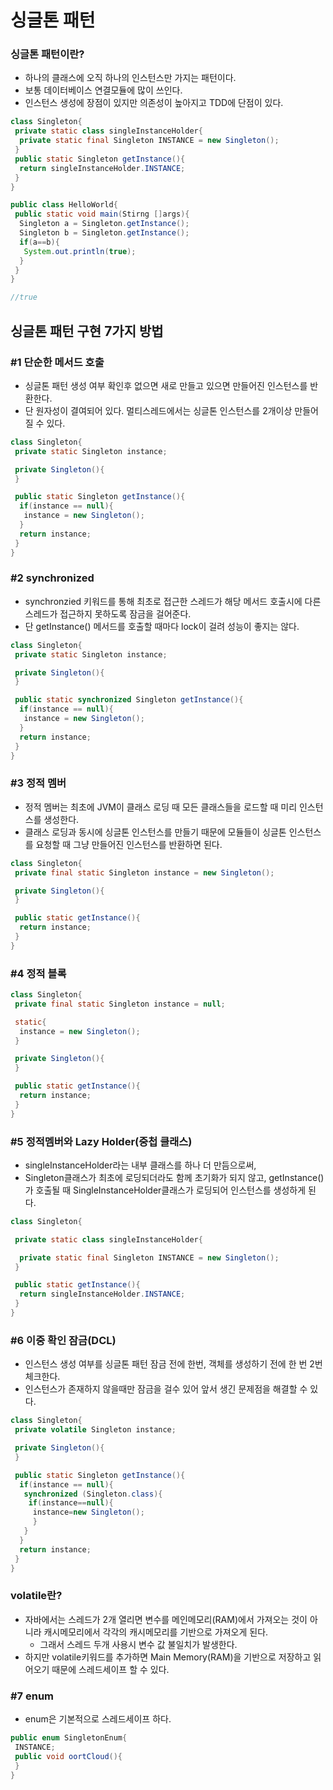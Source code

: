 # 싱글톤 패턴

### 싱글톤 패턴이란?

- 하나의 클래스에 오직 하나의 인스턴스만 가지는 패턴이다.
- 보통 데이터베이스 연결모듈에 많이 쓰인다.
- 인스턴스 생성에 장점이 있지만 의존성이 높아지고 TDD에 단점이 있다.

```java
class Singleton{
 private static class singleInstanceHolder{
  private static final Singleton INSTANCE = new Singleton();
 }
 public static Singleton getInstance(){
  return singleInstanceHolder.INSTANCE;
 }
}

public class HelloWorld{
 public static void main(Stirng []args){
  Singleton a = Singleton.getInstance();
  Singleton b = Singleton.getInstance();
  if(a==b){
   System.out.println(true);
  }
 }
}

//true
```

## 싱글톤 패턴 구현 7가지 방법

### #1 단순한 메서드 호출

- 싱글톤 패턴 생성 여부 확인후 없으면 새로 만들고 있으면 만들어진 인스턴스를 반환한다.
- 단 원자성이 결여되어 있다. 멀티스레드에서는 싱글톤 인스턴스를 2개이상 만들어 질 수 있다.

```java
class Singleton{
 private static Singleton instance;

 private Singleton(){
 }

 public static Singleton getInstance(){
  if(instance == null){
   instance = new Singleton();
  }
  return instance;
 }
}
```

### #2 synchronized

- synchronzied 키워드를 통해 최초로 접근한 스레드가 해당 메서드 호출시에 다른 스레드가 접근하지 못하도록 잠금을 걸어준다.
- 단 getInstance() 메서드를 호출할 때마다 lock이 걸려 성능이 좋지는 않다.

```java
class Singleton{
 private static Singleton instance;

 private Singleton(){
 }

 public static synchronized Singleton getInstance(){
  if(instance == null){
   instance = new Singleton();
  }
  return instance;
 }
}
```

### #3 정적 멤버

- 정적 멤버는 최초에 JVM이 클래스 로딩 때 모든 클래스들을 로드할 때 미리 인스턴스를 생성한다.
- 클래스 로딩과 동시에 싱글톤 인스턴스를 만들기 때문에 모듈들이 싱글톤 인스턴스를 요청할 때 그냥 만들어진 인스턴스를 반환하면 된다.

```java
class Singleton{
 private final static Singleton instance = new Singleton();

 private Singleton(){
 }

 public static getInstance(){
  return instance;
 }
}
```

### #4 정적 블록

```java
class Singleton{
 private final static Singleton instance = null;

 static{
  instance = new Singleton();
 }

 private Singleton(){
 }

 public static getInstance(){
  return instance;
 }
}
```

### #5 정적멤버와 Lazy Holder(중첩 클래스)

- singleInstanceHolder라는 내부 클래스를 하나 더 만듬으로써,
- Singleton클래스가 최초에 로딩되더라도 함께 초기화가 되지 않고, getInstance()가 호출될 때 SingleInstanceHolder클래스가 로딩되어 인스턴스를 생성하게 된다.

```java
class Singleton{

 private static class singleInstanceHolder{

  private static final Singleton INSTANCE = new Singleton();
 }

 public static getInstance(){
  return singleInstanceHolder.INSTANCE;
 }
}
```

### #6 이중 확인 잠금(DCL)

- 인스턴스 생성 여부를 싱글톤 패턴 잠금 전에 한번, 객체를 생성하기 전에 한 번 2번 체크한다.
- 인스턴스가 존재하지 않을때만 잠금을 걸수 있어 앞서 생긴 문제점을 해결할 수 있다.

```java
class Singleton{
 private volatile Singleton instance;

 private Singleton(){
 }

 public static Singleton getInstance(){
  if(instance == null){
   synchronized (Singleton.class){
    if(instance==null){
     instance=new Singleton();
     }
   }
  }
  return instance;
 }
}
```

### volatile란?

- 자바에서는 스레드가 2개 열리면 변수를 메인메모리(RAM)에서 가져오는 것이 아니라 캐시메모리에서 각각의 캐시메모리를 기반으로 가져오게 된다.
    - 그래서 스레드 두개 사용시 변수 값 불일치가 발생한다.
- 하지만 volatile키워드를 추가하면 Main Memory(RAM)을 기반으로 저장하고 읽어오기 때문에 스레드세이프 할 수 있다.

### #7 enum

- enum은 기본적으로 스레드세이프 하다.

```java
public enum SingletonEnum{
 INSTANCE;
 public void oortCloud(){
 }
}
```
